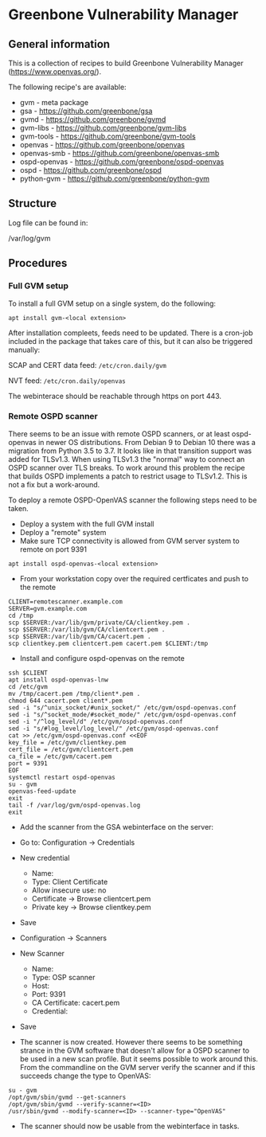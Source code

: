 # Greenbone Vulnerability Manager

## General information

This is a collection of recipes to build Greenbone Vulnerability Manager
(https://www.openvas.org/).

The following recipe's are available:

* gvm - meta package
* gsa - https://github.com/greenbone/gsa
* gvmd - https://github.com/greenbone/gvmd
* gvm-libs - https://github.com/greenbone/gvm-libs
* gvm-tools - https://github.com/greenbone/gvm-tools
* openvas - https://github.com/greenbone/openvas
* openvas-smb - https://github.com/greenbone/openvas-smb
* ospd-openvas - https://github.com/greenbone/ospd-openvas
* ospd - https://github.com/greenbone/ospd
* python-gvm - https://github.com/greenbone/python-gvm

## Structure

Log file can be found in:

/var/log/gvm

## Procedures

### Full GVM setup

To install a full GVM setup on a single system, do the following:

`apt install gvm-<local extension>`

After installation compleets, feeds need to be updated. There is a cron-job included
in the package that takes care of this, but it can also be triggered manually:

SCAP and CERT data feed:
`/etc/cron.daily/gvm`

NVT feed:
`/etc/cron.daily/openvas`

The webinterace should be reachable through https on port 443.

### Remote OSPD scanner

There seems to be an issue with remote OSPD scanners, or at least ospd-openvas in
newer OS distributions. From Debian 9 to Debian 10 there was a migration from Python
3.5 to 3.7. It looks like in that transition support was added for TLSv1.3. When
using TLSv1.3 the "normal" way to connect an OSPD scanner over TLS breaks. To work
around this problem the recipe that builds OSPD implements a patch to restrict usage
to TLSv1.2. This is not a fix but a work-around.

To deploy a remote OSPD-OpenVAS scanner the following steps need to be taken.

* Deploy a system with the full GVM install
* Deploy a "remote" system
* Make sure TCP connectivity is allowed from GVM server system to remote on port 9391

`apt install ospd-openvas-<local extension>`

* From your workstation copy over the required certficates and push to the remote

```
CLIENT=remotescanner.example.com
SERVER=gvm.example.com
cd /tmp
scp $SERVER:/var/lib/gvm/private/CA/clientkey.pem .
scp $SERVER:/var/lib/gvm/CA/clientcert.pem .
scp $SERVER:/var/lib/gvm/CA/cacert.pem .
scp clientkey.pem clientcert.pem cacert.pem $CLIENT:/tmp
```

* Install and configure ospd-openvas on the remote

```
ssh $CLIENT
apt install ospd-openvas-lnw
cd /etc/gvm
mv /tmp/cacert.pem /tmp/client*.pem .
chmod 644 cacert.pem client*.pem
sed -i "s/^unix_socket/#unix_socket/" /etc/gvm/ospd-openvas.conf
sed -i "s/^socket_mode/#socket_mode/" /etc/gvm/ospd-openvas.conf
sed -i "/^log_level/d" /etc/gvm/ospd-openvas.conf
sed -i "s/#log_level/log_level/" /etc/gvm/ospd-openvas.conf
cat >> /etc/gvm/ospd-openvas.conf <<EOF
key_file = /etc/gvm/clientkey.pem
cert_file = /etc/gvm/clientcert.pem
ca_file = /etc/gvm/cacert.pem
port = 9391
EOF
systemctl restart ospd-openvas
su - gvm
openvas-feed-update
exit
tail -f /var/log/gvm/ospd-openvas.log
exit
```

* Add the scanner from the GSA webinterface on the server:

* Go to: Configuration -> Credentials
* New credential
  * Name: <name of credential>
  * Type: Client Certificate
  * Allow insecure use: no
  * Certificate -> Browse clientcert.pem
  * Private key -> Browse clientkey.pem
* Save
* Configuration -> Scanners
* New Scanner
  * Name: <name of remote scanner>
  * Type: OSP scanner
  * Host: <hostname of remote scanner>
  * Port: 9391
  * CA Certificate: cacert.pem
  * Credential: <name of credential>
* Save

* The scanner is now created. However there seems to be something strance in the GVM software that doesn't allow for a OSPD scanner to be used in a new scan profile. But it seems possible to work around this. From the commandline on the GVM server verify the scanner and if this succeeds change the type to OpenVAS:

```
su - gvm
/opt/gvm/sbin/gvmd --get-scanners
/opt/gvm/sbin/gvmd --verify-scanner=<ID>
/usr/sbin/gvmd --modify-scanner=<ID> --scanner-type="OpenVAS"
```

* The scanner should now be usable from the webinterface in tasks.
